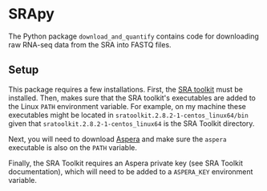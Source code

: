 # SRApy 

The Python package ``download_and_quantify`` contains code for downloading raw RNA-seq data from the SRA into FASTQ files.

## Setup 

This package requires a few installations. First, the [SRA toolkit](https://www.ncbi.nlm.nih.gov/books/NBK158900/) must be installed. Then, makes sure that the SRA toolkit's executables are added to the Linux ``PATH`` environment variable. For example, on my machine these executables might be located in ``sratoolkit.2.8.2-1-centos_linux64/bin`` given that ``sratoolkit.2.8.2-1-centos_linux64`` is the SRA Toolkit directory.

Next, you will need to download [Aspera](https://asperasoft.com) and make sure the ``aspera`` executable is also on the ``PATH`` variable. 

Finally, the SRA Toolkit requires an Aspera private key (see SRA Toolkit documentation), which will need to be added to a ``ASPERA_KEY`` environment variable.
